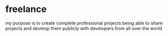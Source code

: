 # freelance

my purpose is to create complete professional projects
being able to share projects and develop them publicly with developers from all over the world
